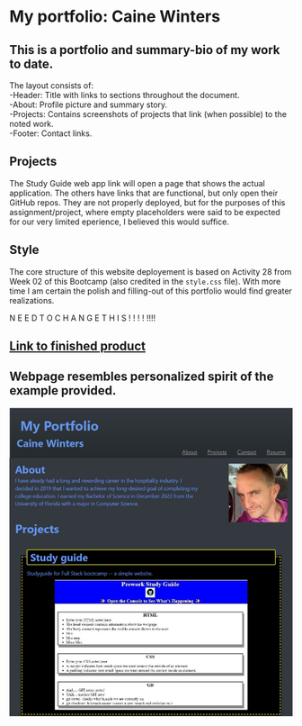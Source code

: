 # My portfolio:  Caine Winters

## This is a portfolio and summary-bio of my work to date.

The layout consists of:  
	-Header:  Title with links to sections throughout the document.  
	-About:  Profile picture and summary story.  
	-Projects:  Contains screenshots of projects that link (when possible) to the noted work.  
	-Footer:  Contact links.  
	
## Projects  
The Study Guide web app link will open a page that shows the actual application.  The others have links that are functional, but only open their GitHub repos.  They are not properly deployed, but for the purposes of this assignment/project, where empty placeholders were said to be expected for our very limited eperience, I believed this would suffice.

## Style  
The core structure of this website deployement is based on Activity 28
from Week 02 of this Bootcamp (also credited in the  `style.css` file).
With more time I am certain the polish and filling-out of this portfolio
would find greater realizations.  

N E E D    T O    C H A N G E    T H I S ! ! ! ! !!!!
## [Link to finished product](https://elcaine.github.io/02-Winters-Portfolio/)

## Webpage resembles personalized spirit of the example provided.
![This is a screenshot of my portfolio website.](./assets/images/my-portfolio.jpg)
